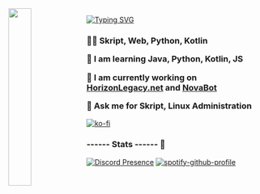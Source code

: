 <img align='left' src='https://cdn.discordapp.com/attachments/959477385626026024/975700403792515122/profile-first-issue-dark.png' width='30%'/> 

[![Typing SVG](https://readme-typing-svg.demolab.com?font=Fredoka&pause=1000&color=0055F7&center=true&vCenter=true&random=true&width=435&lines=%F0%9F%96%8C%EF%B8%8F+Hi%2C+I'm+a+UI%2FUX+Designer;%F0%9F%A7%91%E2%80%8D%F0%9F%92%BB+Hi%2C+I'm+a+Fullstack+Web+Developer;%E2%9B%8F%EF%B8%8F+Hi%2C+I'm+a+Minecraft+Skript+Developer;%F0%9F%A4%96+Hi%2C+I'm+a+Discord+Bot+Developer;%E2%9D%A4%EF%B8%8F+Skript%2C+Web%2C+Python%2C+Kotlin)](https://git.io/typing-svg)

<h3 align="left">

  👨‍💻 **Skript, Web, Python, Kotlin**

  🌱 I am learning **Java, Python, Kotlin, JS**
  
  🔭 I am currently working on **[HorizonLegacy.net](https://dsc.gg/HorizonLegacy)** and **[NovaBot](https://github.com/NovaBotTeam)**
    
  💬 Ask me for **Skript, Linux Administration**
  
</h3>

[![ko-fi](https://ko-fi.com/img/githubbutton_sm.svg)](https://ko-fi.com/Z8Z4R47FM)

### ------ Stats ------ 🚀

[![Discord Presence](https://lanyard.cnrad.dev/api/918149623133143061?&idleMessage=Probably%20doing%20something%20else...&borderRadius=30px)](https://discord.com/users/918149623133143061) [![spotify-github-profile](https://spotify-github-profile.vercel.app/api/view?uid=f0i50m4jcbevvww0rj8uzcg6q&cover_image=true&theme=novatorem&show_offline=true&background_color=000000&interchange=true&bar_color=0ba800&bar_color_cover=true)](https://spotify-github-profile.vercel.app/api/view?uid=f0i50m4jcbevvww0rj8uzcg6q&redirect=true)
